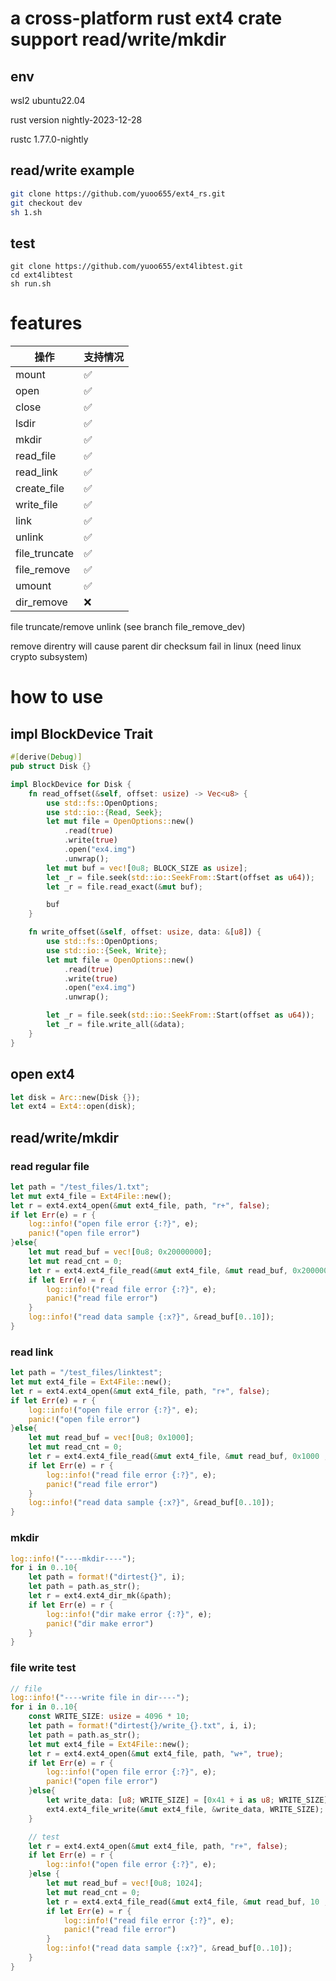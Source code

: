 # a cross-platform rust ext4 crate support read/write/mkdir

## env
wsl2 ubuntu22.04

rust version nightly-2023-12-28

rustc 1.77.0-nightly   

## read/write example
```sh
git clone https://github.com/yuoo655/ext4_rs.git
git checkout dev
sh 1.sh
```
## test
```
git clone https://github.com/yuoo655/ext4libtest.git
cd ext4libtest
sh run.sh
```
# features

| 操作         |支持情况| 
|--------------|------|
| mount        | ✅   |
| open         | ✅   |
| close        | ✅   |
| lsdir        | ✅   |
| mkdir        | ✅   |
| read_file    | ✅   |
| read_link    | ✅   |
| create_file  | ✅   |
| write_file   | ✅   |
| link         | ✅   |
| unlink       | ✅   |
| file_truncate| ✅   |
| file_remove  | ✅   |
| umount       | ✅   |
| dir_remove   | ❌   |

file truncate/remove unlink  (see branch file_remove_dev)

remove direntry will cause parent dir checksum fail in linux (need linux crypto subsystem)



# how to use 

## impl BlockDevice Trait

```rust
#[derive(Debug)]
pub struct Disk {}

impl BlockDevice for Disk {
    fn read_offset(&self, offset: usize) -> Vec<u8> {
        use std::fs::OpenOptions;
        use std::io::{Read, Seek};
        let mut file = OpenOptions::new()
            .read(true)
            .write(true)
            .open("ex4.img")
            .unwrap();
        let mut buf = vec![0u8; BLOCK_SIZE as usize];
        let _r = file.seek(std::io::SeekFrom::Start(offset as u64));
        let _r = file.read_exact(&mut buf);

        buf
    }

    fn write_offset(&self, offset: usize, data: &[u8]) {
        use std::fs::OpenOptions;
        use std::io::{Seek, Write};
        let mut file = OpenOptions::new()
            .read(true)
            .write(true)
            .open("ex4.img")
            .unwrap();

        let _r = file.seek(std::io::SeekFrom::Start(offset as u64));
        let _r = file.write_all(&data);
    }
}

```

## open ext4

```rust
let disk = Arc::new(Disk {});
let ext4 = Ext4::open(disk);
```

## read/write/mkdir

### read regular file
```rust
let path = "/test_files/1.txt";
let mut ext4_file = Ext4File::new();
let r = ext4.ext4_open(&mut ext4_file, path, "r+", false);
if let Err(e) = r {
    log::info!("open file error {:?}", e);
    panic!("open file error")
}else{
    let mut read_buf = vec![0u8; 0x20000000];
    let mut read_cnt = 0;
    let r = ext4.ext4_file_read(&mut ext4_file, &mut read_buf, 0x20000000 , &mut read_cnt);
    if let Err(e) = r {
        log::info!("read file error {:?}", e);
        panic!("read file error")
    }
    log::info!("read data sample {:x?}", &read_buf[0..10]);
}
```

### read link
```rust
let path = "/test_files/linktest";
let mut ext4_file = Ext4File::new();
let r = ext4.ext4_open(&mut ext4_file, path, "r+", false);
if let Err(e) = r {
    log::info!("open file error {:?}", e);
    panic!("open file error")
}else{
    let mut read_buf = vec![0u8; 0x1000];
    let mut read_cnt = 0;
    let r = ext4.ext4_file_read(&mut ext4_file, &mut read_buf, 0x1000 , &mut read_cnt);
    if let Err(e) = r {
        log::info!("read file error {:?}", e);
        panic!("read file error")
    }
    log::info!("read data sample {:x?}", &read_buf[0..10]);
}
```

### mkdir
```rust
log::info!("----mkdir----");
for i in 0..10{
    let path = format!("dirtest{}", i);
    let path = path.as_str();
    let r = ext4.ext4_dir_mk(&path);
    if let Err(e) = r {
        log::info!("dir make error {:?}", e);
        panic!("dir make error")
    }
}
```

### file write test
```rust
// file
log::info!("----write file in dir----");
for i in 0..10{
    const WRITE_SIZE: usize = 4096 * 10;
    let path = format!("dirtest{}/write_{}.txt", i, i);
    let path = path.as_str();
    let mut ext4_file = Ext4File::new();
    let r = ext4.ext4_open(&mut ext4_file, path, "w+", true);
    if let Err(e) = r {
        log::info!("open file error {:?}", e);
        panic!("open file error")
    }else{
        let write_data: [u8; WRITE_SIZE] = [0x41 + i as u8; WRITE_SIZE];
        ext4.ext4_file_write(&mut ext4_file, &write_data, WRITE_SIZE);
    }

    // test
    let r = ext4.ext4_open(&mut ext4_file, path, "r+", false);
    if let Err(e) = r {
        log::info!("open file error {:?}", e);
    }else {
        let mut read_buf = vec![0u8; 1024];
        let mut read_cnt = 0;
        let r = ext4.ext4_file_read(&mut ext4_file, &mut read_buf, 10 , &mut read_cnt);
        if let Err(e) = r {
            log::info!("read file error {:?}", e);
            panic!("read file error")
        }
        log::info!("read data sample {:x?}", &read_buf[0..10]);
    }
}
```

